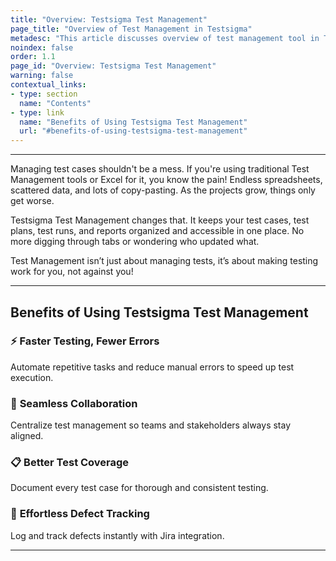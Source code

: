 ```yaml
---
title: "Overview: Testsigma Test Management"
page_title: "Overview of Test Management in Testsigma"
metadesc: "This article discusses overview of test management tool in Testsigma | Keep your test cases, test plans, test runs, and reports organized in one place"
noindex: false
order: 1.1
page_id: "Overview: Testsigma Test Management"
warning: false
contextual_links:
- type: section
  name: "Contents"
- type: link
  name: "Benefits of Using Testsigma Test Management"
  url: "#benefits-of-using-testsigma-test-management"
---
```


---

Managing test cases shouldn't be a mess. If you're using traditional Test Management tools or Excel for it, you know the pain! Endless spreadsheets, scattered data, and lots of copy-pasting. As the projects grow, things only get worse.

Testsigma Test Management changes that. It keeps your test cases, test plans, test runs, and reports organized and accessible in one place. No more digging through tabs or wondering who updated what. 

Test Management isn’t just about managing tests, it’s about making testing work for you, not against you!

---

## **Benefits of Using Testsigma Test Management**

### ⚡ **Faster Testing, Fewer Errors**
Automate repetitive tasks and reduce manual errors to speed up test execution.

### 🤝 **Seamless Collaboration**
Centralize test management so teams and stakeholders always stay aligned.

### 📋 **Better Test Coverage**
Document every test case for thorough and consistent testing.

### 🐞 **Effortless Defect Tracking**
Log and track defects instantly with Jira integration.


---